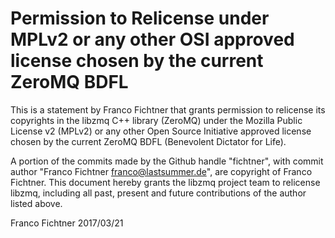 # Permission to Relicense under MPLv2 or any other OSI approved license chosen by the current ZeroMQ BDFL

This is a statement by Franco Fichtner that grants permission to relicense
its copyrights in the libzmq C++ library (ZeroMQ) under the Mozilla Public
License v2 (MPLv2) or any other Open Source Initiative approved license
chosen by the current ZeroMQ BDFL (Benevolent Dictator for Life).

A portion of the commits made by the Github handle "fichtner", with
commit author "Franco Fichtner <franco@lastsummer.de>", are copyright
of Franco Fichtner.  This document hereby grants the libzmq project
team to relicense libzmq, including all past, present and future
contributions of the author listed above.

Franco Fichtner
2017/03/21

